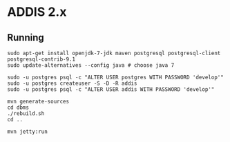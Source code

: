 ADDIS 2.x
=========

Running
-------

	sudo apt-get install openjdk-7-jdk maven postgresql postgresql-client postgresql-contrib-9.1
	sudo update-alternatives --config java # choose java 7

	sudo -u postgres psql -c "ALTER USER postgres WITH PASSWORD 'develop'"
	sudo -u postgres createuser -S -D -R addis
	sudo -u postgres psql -c "ALTER USER addis WITH PASSWORD 'develop'"

	mvn generate-sources
	cd dbms
	./rebuild.sh
	cd ..

	mvn jetty:run

